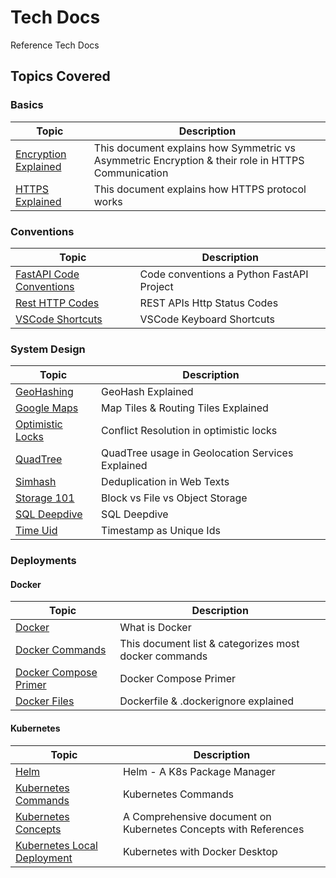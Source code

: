 # Tech Docs

Reference Tech Docs

## Topics Covered

### Basics

| Topic | Description |
| ----- | ----------- |
| [Encryption Explained](./docs/network-basics/Encryption.md) | This document explains how Symmetric vs Asymmetric Encryption & their role in HTTPS Communication  |
| [HTTPS Explained](./docs/network-basics/HttpsExplained.md)  | This document explains how HTTPS protocol works |

### Conventions

| Topic | Description |
| ----- | ----------- |
| [FastAPI Code Conventions](./docs/fastapi/NamingConventions.md) | Code conventions a Python FastAPI Project |
| [Rest HTTP Codes](./docs/network-basics/HttpStatusCodes.md)          | REST APIs Http Status Codes |
| [VSCode Shortcuts](./docs/misc/VSCodeKeyShortcuts.md) | VSCode Keyboard Shortcuts |

### System Design

| Topic | Description |
| ----- | ----------- |
| [GeoHashing](./docs/system-design/GeoHashing.md) | GeoHash Explained  |
| [Google Maps](./docs/system-design/GoogleMaps.md) | Map Tiles & Routing Tiles Explained  |
| [Optimistic Locks](./docs/system-design/OptimisticLocks.md) | Conflict Resolution in optimistic locks |
| [QuadTree](./docs/system-design/Quadtree.md) | QuadTree usage in Geolocation Services Explained  |
| [Simhash](./docs/system-design/Simhash.md) | Deduplication in Web Texts |
| [Storage 101](./docs/system-design/Storage101.md) | Block vs File vs Object Storage  |
| [SQL Deepdive](./docs/system-design/SqlDb.md) | SQL Deepdive |
| [Time Uid](./docs/system-design/TimestampUid.md) | Timestamp as Unique Ids |

### Deployments

#### Docker

| Topic | Description |
| ----- | ----------- |
| [Docker](./docs/deployment/docker/Docker.md) | What is Docker  |
| [Docker Commands](./docs/deployment/docker/DockerCommandsCategorization.md) | This document list & categorizes most docker commands  |
| [Docker Compose Primer](./docs/deployment/docker/DockerCompose.md) | Docker Compose Primer  |
| [Docker Files](./docs/deployment/docker/DockerFiles.md) | Dockerfile & .dockerignore explained  |

#### Kubernetes

| Topic | Description |
| ----- | ----------- |
| [Helm](./docs/deployment/k8s/helm.md) | Helm - A K8s Package Manager  |
| [Kubernetes Commands](./docs/deployment/k8s/K8sCommands.md) | Kubernetes Commands  |
| [Kubernetes Concepts](./docs/deployment/k8s/K8sPrimer.md) | A Comprehensive document on Kubernetes Concepts with References  |
| [Kubernetes Local Deployment](./docs/deployment/k8s/K8sWithDockerDesktop.md) | Kubernetes with Docker Desktop  |
